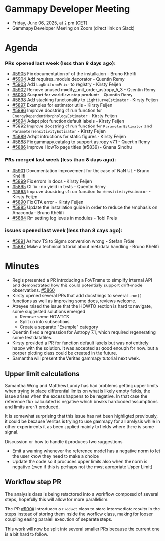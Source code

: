 # Gammapy Developer Meeting 
 * Friday, June 06, 2025, at 2 pm (CET) 
 * Gammapy Developer Meeting on Zoom (direct link on Slack) 
# Agenda

### PRs opened last week (less than 8 days ago): 
* [#5905](https://github.com/gammapy/gammapy/pull/5905) Fix documentation of of the installation - Bruno Khélifi
* [#5904](https://github.com/gammapy/gammapy/pull/5904) Add requires_module decorator - Quentin Remy
* [#5903](https://github.com/gammapy/gammapy/pull/5903) Add `LogUniformPrior` to registry - Kirsty Feijen
* [#5902](https://github.com/gammapy/gammapy/pull/5902) Remove unused modify_unit_order_astropy_5_3 - Quentin Remy
* [#5900](https://github.com/gammapy/gammapy/pull/5900) Support for workflow step products  - Quentin Remy
* [#5898](https://github.com/gammapy/gammapy/pull/5898) Add stacking functionality to `LightCurveEstimator` - Kirsty Feijen
* [#5897](https://github.com/gammapy/gammapy/pull/5897) Examples for estimator utils - Kirsty Feijen
* [#5896](https://github.com/gammapy/gammapy/pull/5896) Improve docstring of run function for `EnergyDependentMorphologyEstimator` - Kirsty Feijen
* [#5894](https://github.com/gammapy/gammapy/pull/5894) Adapt plot function default labels - Kirsty Feijen
* [#5892](https://github.com/gammapy/gammapy/pull/5892) Improve docstring of run function for `ParameterEstimator` and `ParameterSensitivityEstimator` - Kirsty Feijen
* [#5889](https://github.com/gammapy/gammapy/pull/5889) Adapt intructions for static figures - Kirsty Feijen
* [#5888](https://github.com/gammapy/gammapy/pull/5888) Fix gammapy.catalog to support astropy v7.1 - Quentin Remy
* [#5886](https://github.com/gammapy/gammapy/pull/5886) Improve HowTo page titles (#5839) - Gnana Sindhu

### PRs merged last week (less than 8 days ago): 
* [#5901](https://github.com/gammapy/gammapy/pull/5901) Documentation improvement for the case of NaN UL - Bruno Khélifi
* [#5899](https://github.com/gammapy/gammapy/pull/5899) Fix errors in docs - Kirsty Feijen
* [#5895](https://github.com/gammapy/gammapy/pull/5895) CI fix : no yield in tests - Quentin Remy
* [#5893](https://github.com/gammapy/gammapy/pull/5893) Improve docstring of run function for `SensitivityEstimator` - Kirsty Feijen
* [#5890](https://github.com/gammapy/gammapy/pull/5890) Fix CTA error - Kirsty Feijen
* [#5885](https://github.com/gammapy/gammapy/pull/5885) Update the installation guide in order to reduce the emphasis on Anaconda - Bruno Khélifi
* [#5884](https://github.com/gammapy/gammapy/pull/5884) Rm setting log levels in modules - Tobi Preis

### issues opened last week (less than 8 days ago): 
* [#5891](https://github.com/gammapy/gammapy/issues/5891) Asimov TS to Sigma conversion wrong - Stefan Fröse
* [#5887](https://github.com/gammapy/gammapy/issues/5887) Make a technical tutorial about metadata handling - Bruno Khélifi

# Minutes

* Regis presented a PR introducing a FoVFrame to simplify internal API and demonstrated how this could potentially support drift-mode observations.
 [#5860](https://github.com/gammapy/gammapy/pull/5860)
* Kirsty opened several PRs that add docstrings to several `.run()` functions as well as improving some docs, reviews welcome.
* Atreyee raised the issue that the HOWTO section is hard to navigate, some suggested solutions emerged
    * Remove some HOWTOS
    * Split up into subsections
    * Create a separate "Example" category
* Quentin fixed a regression for Astropy 7.1, which required regenerating some test datafiles. 
* Kirsty provided a PR for function default labels but was not entirely happy with the solution. It was accepted as good enough for now, but a porper plotting class could be created in the future.
* Samantha will present the Veritas gammapy tutorial next week.

## Upper limit calculations
Samantha Wong and Matthew Lundy has had problems getting upper limits when trying to place differential limits on what is likely empty fields, the issue arises when the excess happens to be negative. In that case the reference flux calculated is negative which breaks hardcoded assumptions and limits aren't produced.

It is somewhat surprising that this issue has not been highligted previously, it could be because Veritas is trying to use gammapy for all analysis while in other experiments it as been applied mainly to fields where there is some signal.

Discussion on how to handle it produces two suggestions
* Emit a warning whenever the reference model has a negative norm to let the user know they need to make a choice
* Update the code so it produces upper limits also when the norm is negative (even if this is perhaps not the most apropriate Upper Limit)

## Workflow step PR
The analysis class is being refactored into a workflow composed of several steps, hopefully this will allow for more parallelism.

The PR [#5900](https://github.com/gammapy/gammapy/issues/5900) introduces a `Product` class to store intermediate results in the steps instead of storing them inside the worflow class, making for looser coupling easing paralell execution of separate steps.

This work will now be split into several smaller PRs because the current one is a bit hard to follow.
